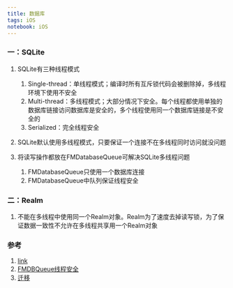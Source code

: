 ```yaml
---
title: 数据库
tags: iOS
notebook: iOS
---
```


### 一：SQLite

1. SQLite有三种线程模式
    1. Single-thread：单线程模式；编译时所有互斥锁代码会被删除掉，多线程环境下使用不安全
    2. Multi-thread：多线程模式；大部分情况下安全。每个线程都使用单独的数据库链接访问数据库是安全的，多个线程使用同一个数据库链接是不安全的
    3. Serialized：完全线程安全

2. SQLite默认使用多线程模式，只要保证一个连接不在多线程同时访问就没问题
3. 将读写操作都放在FMDatabaseQueue可解决SQLite多线程问题
    1. FMDatabaseQueue只使用一个数据库连接
    2. FMDatabaseQueue中队列保证线程安全

### 二：Realm

1. 不能在多线程中使用同一个Realm对象。Realm为了速度去掉读写锁，为了保证数据一致性不允许在多线程共享用一个Realm对象

### 参考

1. [link](https://blog.devtang.com/2012/04/22/use-fmdb/)
2. [FMDBQueue线程安全](https://crmo.github.io/2019/01/28/%E4%BB%8EFMDB%E7%BA%BF%E7%A8%8B%E5%AE%89%E5%85%A8%E9%97%AE%E9%A2%98%E8%AF%B4%E8%B5%B7/)
3. [迁移](https://www.jianshu.com/p/66bc680c4360)
